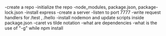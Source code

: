 -create a repo
-initialize the repo
-node_modules, package.json, package-lock.json
-install express
-create a server
-listen to port 7777
-write request handlers for /test , /hello
-install nodemon and update scripts inside package.json
-caret vs tilde notation
-what are dependencies
-what is the use of "-g" while npm install
